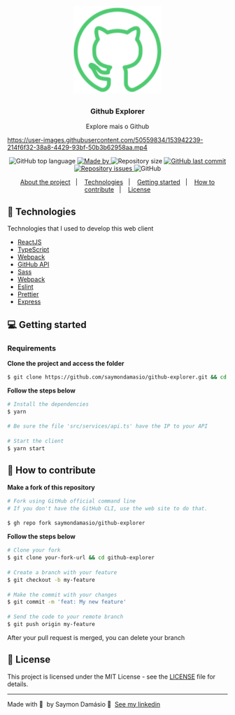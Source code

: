 <h1 align="center">
	<img alt="Logo" src=".github/logo.svg" width="200px" />
</h1>

<h3 align="center">
  Github Explorer
</h3>

<p align="center">Explore mais o Github</p>

https://user-images.githubusercontent.com/50559834/153942239-214f6f32-38a8-4429-93bf-50b3b62958aa.mp4

<p align="center">
  <img alt="GitHub top language" src="https://img.shields.io/github/languages/top/saymondamasio/github-explorer">

   <a href="https://www.linkedin.com/in/saymondamasio/">
    <img alt="Made by" src="https://img.shields.io/badge/Made%20by-Saymon%20Dam%C3%A1sio-green">
  </a>
  
  
  <img alt="Repository size" src="https://img.shields.io/github/repo-size/saymondamasio/github-explorer">
  
  <a href="https://github.com/saymondamasio/github-explorer/commits/master">
    <img alt="GitHub last commit" src="https://img.shields.io/github/last-commit/saymondamasio/github-explorer">
  </a>
  
  <a href="https://github.com/saymondamasio/github-explorer/issues">
    <img alt="Repository issues" src="https://img.shields.io/github/issues/saymondamasio/github-explorer">
  </a>
  
  <img alt="GitHub" src="https://img.shields.io/github/license/saymondamasio/github-explorer">
</p>

<p align="center">
  <a href="#-about-the-project">About the project</a>&nbsp;&nbsp;&nbsp;|&nbsp;&nbsp;&nbsp;
  <a href="#-technologies">Technologies</a>&nbsp;&nbsp;&nbsp;|&nbsp;&nbsp;&nbsp;
  <a href="#-getting-started">Getting started</a>&nbsp;&nbsp;&nbsp;|&nbsp;&nbsp;&nbsp;
  <a href="#-how-to-contribute">How to contribute</a>&nbsp;&nbsp;&nbsp;|&nbsp;&nbsp;&nbsp;
  <a href="#-license">License</a>
</p>

## 🚀 Technologies

Technologies that I used to develop this web client

- [ReactJS](https://reactjs.org/)
- [TypeScript](https://www.typescriptlang.org/)
- [Webpack](https://webpack.js.org/)
- [GitHub API](https://developer.github.com/)
- [Sass](https://sass-lang.com/)
- [Webpack](https://webpack.js.org/)
- [Eslint](https://eslint.org/)
- [Prettier](https://prettier.io/)
- [Express](https://expressjs.com/)

## 💻 Getting started

### Requirements

**Clone the project and access the folder**

```bash
$ git clone https://github.com/saymondamasio/github-explorer.git && cd github-explorer
```

**Follow the steps below**

```bash
# Install the dependencies
$ yarn

# Be sure the file 'src/services/api.ts' have the IP to your API

# Start the client
$ yarn start
```

## 🤔 How to contribute

**Make a fork of this repository**

```bash
# Fork using GitHub official command line
# If you don't have the GitHub CLI, use the web site to do that.

$ gh repo fork saymondamasio/github-explorer
```

**Follow the steps below**

```bash
# Clone your fork
$ git clone your-fork-url && cd github-explorer

# Create a branch with your feature
$ git checkout -b my-feature

# Make the commit with your changes
$ git commit -m 'feat: My new feature'

# Send the code to your remote branch
$ git push origin my-feature
```

After your pull request is merged, you can delete your branch

## 📝 License

This project is licensed under the MIT License - see the [LICENSE](LICENSE) file for details.

---

Made with 💜 &nbsp;by Saymon Damásio 👋 &nbsp;[See my linkedin](https://www.linkedin.com/in/saymondamasio/)
